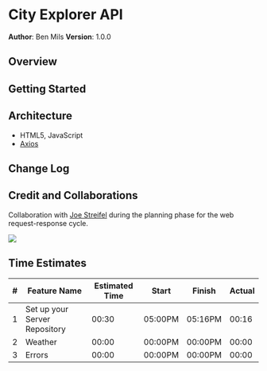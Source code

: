 # City Explorer API

**Author**: Ben Mils 
**Version**: 1.0.0

## Overview

## Getting Started

## Architecture

- HTML5, JavaScript
- [Axios](https://www.npmjs.com/package/axios)

## Change Log

## Credit and Collaborations

Collaboration with [Joe Streifel](https://github.com/jstreifel-33) during the planning phase for the web request-response cycle.

<div align="left" ><img src="./public/images/lab_07-data-flow.jstreifel-33png" /></div>

## Time Estimates

| # | Feature Name                  | Estimated Time |  Start   | Finish  | Actual |
| - | ------------------------------| -------------- | -------- | ------- | ------ |
| 1 | Set up your Server Repository | 00:30          | 05:00PM  | 05:16PM | 00:16  |
| 2 | Weather                       | 00:00          | 00:00PM  | 00:00PM | 00:00  |
| 3 | Errors                        | 00:00          | 00:00PM  | 00:00PM | 00:00  |

